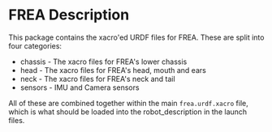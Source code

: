 # FREA Description

This package contains the xacro'ed URDF files for FREA. These are split into four categories:
 - chassis - The xacro files for FREA's lower chassis
 - head - The xacro files for FREA's head, mouth and ears
 - neck - The xacro files for FREA's neck and tail
 - sensors - IMU and Camera sensors

All of these are combined together within the main `frea.urdf.xacro` file, which is what should be loaded into the robot_description in the launch files.
